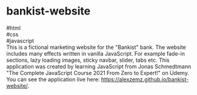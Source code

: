 # bankist-website
#html <br/> #css <br/> #javascript
<br/>
This is a fictional marketing website for the "Bankist" bank. The website includes many effects written in vanilla JavaScript. For example fade-in sections, lazy loading images, sticky navbar, slider, tabs etc. This application was created by learning JavaScript from Jonas Schmedtmann "The Complete JavaScript Course 2021 From Zero to Expert!" on Udemy. You can see the application live here: https://alexzemz.github.io/bankist-website/.
